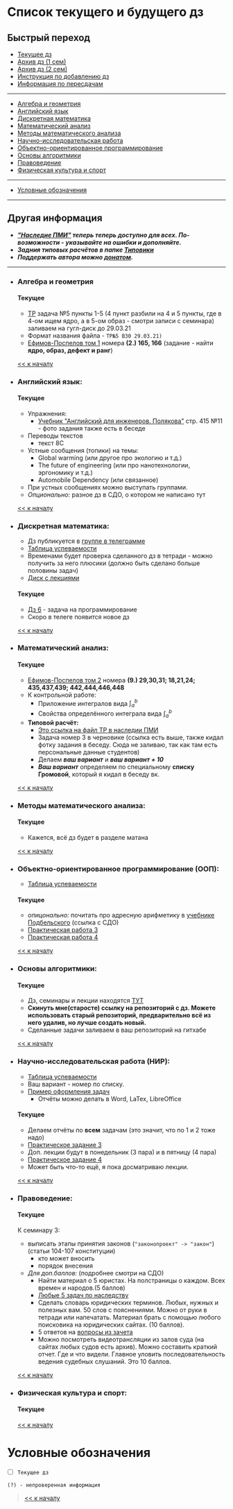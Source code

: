 # Список текущего и будущего дз

## Быстрый переход

- [Текущее дз](README.md#Список-текущего-и-будущего-дз)
- [Архив дз (1 сем)](Дз_1_семестр.md#Список-старого-дз-за-1-семестр.)
- [Архив дз (2 сем)](Дз_2_семестр.md#Список-старого-дз-за-2-семестр.)
- [Инструкция по добавлению дз](Как_вам_добавлять_сюда_дз/Как_добавить_дз.md)
- [Информация по пересдачам](пересдачи.md)

***

- [Алгебра и геометрия](#Алгебра-и-геометрия)
- [Английский язык](#Английский-язык)
- [Дискретная математика](#Дискретная-математика)
- [Математический анализ](#Математический-анализ)
- [Методы математического анализа](#Методы-математического-анализа)
- [Научно-исследовательская работа](#Научно-исследовательская-работа-НИР)
- [Объектно-ориентированное программирование](#Объектно-ориентированное-программирование-ООП)
- [Основы алгоритмики](#Основы-алгоритмики)
- [Правоведение](#Правоведение)
- [Физическая культура и спорт](#Физическая-культура-и-спорт)

***
    
- [Условные обозначения](#Условные-обозначения)

***

## Другая информация

- __*["Наследие ПМИ"](https://github.com/appliedMathematicsAndComputerScience/PMI_legacy) теперь теперь доступно для всех. По-возможности - указывайте на ошибки и дополняйте.*__
-  __*Задния типовых расчётов в папке [Типовики](https://github.com/nektonick/KMBO-01-homework/tree/master/%D0%A2%D0%B8%D0%BF%D0%BE%D0%B2%D0%B8%D0%BA%D0%B8)*__
- __*Поддержать автора можно [донатом](https://www.tinkoff.ru/rm/grebnev.nikita7/9UP5Q99768).*__

***

- ### Алгебра и геометрия 
    #### Текущее
    
    - [ТР](Типовики/Алгем/ТР_по_алгему_2020-21.pdf) задача №5 пункты 1-5 (4 пункт разбили на 4 и 5 пункты, где в 4-ом ищем ядро, а в 5-ом образ - смотри записи с семинара) заливаем на гугл-диск до 29.03.21
    - Формат названия файла - `ТР№5 В30 29.03.21)` 
    - [Ефимов-Поспелов том 1](Книги/Ефимов_Поспелов_Сборник_задач_по_математике_том_1.pdf) номера **(2.) 165, 166** (задание - найти **ядро, образ, дефект и ранг**)  

    [<< к началу](#Быстрый-переход)

- ### Английский язык:
    #### Текущее
    - Упражнения:
      - [Учебник "Английский для инженеров. Полякова"](https://github.com/appliedMathematicsAndComputerScience/PMI_legacy/blob/master/1%20%D0%BA%D1%83%D1%80%D1%81/2-%D0%BE%D0%B9%20%D1%81%D0%B5%D0%BC%D0%B5%D1%81%D1%82%D1%80/%D0%90%D0%BD%D0%B3%D0%BB%D0%B8%D0%B9%D1%81%D0%BA%D0%B8%D0%B9%20%D1%8F%D0%B7%D1%8B%D0%BA/%D0%90%D0%BD%D0%B3%D0%BB%D0%B8%D0%B9%D1%81%D0%BA%D0%B8%D0%B9%20%D0%B4%D0%BB%D1%8F%20%D0%B8%D0%BD%D0%B6%D0%B5%D0%BD%D0%B5%D1%80%D0%BE%D0%B2.%20%D0%9F%D0%BE%D0%BB%D1%8F%D0%BA%D0%BE%D0%B2%D0%B0.pdf) стр. 415 №11 - фото задания также есть в беседе
    - Переводы текстов
      - текст 8C
    - Устные сообщения (топики) на темы:
      - Global warming (или другое про экологию и т.д.)
      - The future of engineering (или про нанотехнологии, эргономику и т.д.)
      - Automobile Dependency (или связанное)
    - При устных сообщениях можно выступать группами.
    - *Опционально:* разное дз в СДО, о котором не написано тут
    
    [<< к началу](#Быстрый-переход)
    
    
- ### Дискретная математика:
    - Дз публикуется в [группе в телеграмме](https://t.me/joinchat/H2C6xYWNUwI07E5D)  
    - [Таблица успеваемости](https://docs.google.com/spreadsheets/d/17HMX-D0ettkm7mfQOLKDkYsT3Yi7FvsxfWhwNgDI6ys/edit#gid=0)
    - Временами будет проверка сделанного дз в тетради - можно получить за него плюсики (должно быть сделано больше половины задач)
    - [Диск с лекциями](https://drive.google.com/drive/folders/1cFywUQoRWgOEfyCtY3Tev0RE9xvpJTtz)
    #### Текущее 
    - [Дз 6](Ресурсы/Документы/hw6.pdf) - задача на программирование
    - Скоро в телеге появится новое дз

    [<< к началу](#Быстрый-переход)

- ### Математический анализ:
    #### Текущее
    - [Ефимов-Поспелов том 2](Книги/Ефимов_Поспелов_Сборник_задач_по_математике_том_2.pdf) номера **(9.) 29,30,31; 18,21,24; 435,437,439; 442,444,446,448**
    - К контрольной работе:
      - Приложение интегралов вида $\int^b_a$
      - Свойства определённого интеграла вида $\int^b_a$ 
    - **Типовой расчёт:**
      - [Это ссылка на файл ТР в наследии ПМИ]((https://github.com/appliedMathematicsAndComputerScience/PMI_legacy/blob/master/1%20%D0%BA%D1%83%D1%80%D1%81/2-%D0%BE%D0%B9%20%D1%81%D0%B5%D0%BC%D0%B5%D1%81%D1%82%D1%80/%D0%9C%D0%B0%D1%82%D0%B5%D0%BC%D0%B0%D1%82%D0%B8%D1%87%D0%B5%D1%81%D0%BA%D0%B8%D0%B9%20%D0%B0%D0%BD%D0%B0%D0%BB%D0%B8%D0%B7/%D0%97%D0%B0%D0%B4%D0%B0%D0%BD%D0%B8%D1%8F%20%D1%82%D0%B8%D0%BF%D0%BE%D0%B2%D0%BE%D0%B3%D0%BE%20%D1%80%D0%B0%D1%81%D1%87%D0%B5%D1%82%D0%B0/Tr_ma2s-e.pdf))
      - Задача номер 3 в черновике (ссылка есть выше, также кидал фотку задания в беседу. Сюда не заливаю, так как там есть персональные данные студентов)
      - Делаем ***ваш вариант*** и ***ваш вариант + 10*** 
      - ***Ваш вариант*** определяем по специальному **списку Громовой**, который я кидал в беседу вк.

    [<< к началу](#Быстрый-переход) 
    
- ### Методы математического анализа:
    #### Текущее
    - Кажется, всё дз будет в разделе матана

    [<< к началу](#Быстрый-переход)

- ### Объектно-ориентированное программирование (ООП):
    - [Таблица успеваемости](https://yadi.sk/i/nlS1gRgAnpLtsQ)
    #### Текущее
    - *опицонально:* почитать про адресную арифметику в [учебнике Подбельского](https://online-edu.mirea.ru/pluginfile.php?file=%2F689864%2Fmod_resource%2Fcontent%2F1%2F%D0%9F%D0%BE%D0%B4%D0%B1%D0%B5%D0%BB%D1%8C%D1%81%D0%BA%D0%B8%D0%B9%20%D0%92.%20%D0%92.%20-%20%D0%AF%D0%B7%D1%8B%D0%BA%20%D0%A1%D0%B8%2B%2B.%205-%D0%B5%20%D0%B8%D0%B7%D0%B4.%2C%202003.djvu) (ссылка с СДО)
    - [Практическая работа 3](https://disk.yandex.ru/i/BokA3ixZocBCQA)
    - [Практическая работа 4](https://disk.yandex.ru/i/DZIIsU0kU_vW2w)

    [<< к началу](#Быстрый-переход)

- ### Основы алгоритмики:
    #### Текущее
    - Дз, семинары и лекции находятся [ТУТ](https://github.com/Vibof/ProgrammingManual_part2)
    - **Скинуть мне(старосте) ссылку на репозиторий с дз. Можете использовать старый репозиторий, предварительно всё из него удалив, но лучше создать новый.**
    - Сделанные задачи заливаем в ваш репозиторий на гитхабе


    [<< к началу](#Быстрый-переход)

- ### Научно-исследовательская работа (НИР):
    - [Таблица успеваемости](https://yadi.sk/i/JZfIHtwcLMeGaA)
    - Ваш вариант - номер по списку.
    - [Пример оформления задач](https://yadi.sk/i/eVXJq10--d83Lg)
        - Отчёты можно делать в Word, LaTex, LibreOffice
    #### Текущее
    - Делаем отчёты по **всем** задачам (это значит, что по 1 и 2 тоже надо)
    - [Практическое задание 3](https://yadi.sk/i/BEJIg-FK55ntiw)
    - Доп. лекции будут в понедельник (3 пара) и в пятницу (4 пара)
    - [Практическое задание 4](https://yadi.sk/i/v4wvUGJlJxhyRA)
    - Может быть что-то ещё, я пока досматриваю лекции.

    [<< к началу](#Быстрый-переход)

- ### Правоведение:
    #### Текущее
    К семинару 3:
    - выписать этапы принятия законов (`"законопроект" -> "закон"`) (статьи 104-107 конституции)
      - кто может вносить
      - порядок внесения
    - *Для доп.баллов:* (подробнее смотри на СДО)
      -  Найти материал о 5 юристах. На полстраницы о каждом. Всех времен и народов.(5 баллов)
      - [Любые 5 задач по наследству](https://online-edu.mirea.ru/mod/resource/view.php?id=219357)
      -  Сделать словарь юридических терминов. Любых, нужных и полезных вам. 50 слов с пояснениями. Можно от руки в тетради или напечатать. Материал брать с помощью любого поисковика на юридических сайтах. (10 баллов).
      - 5 ответов на [вопросы из зачета](https://online-edu.mirea.ru/mod/resource/view.php?id=219407)
      -  Можно посмотреть видеотрансляции из залов суда (на сайтах любых судов есть архив). Можно составить краткий отчет. Где и что видели. Главное уловить последовательность ведения судебных слушаний. Это 10 баллов.
    
    
    [<< к началу](#Быстрый-переход)

- ### Физическая культура и спорт:
    #### Текущее

    [<< к началу](#Быстрый-переход)

# Условные обозначения

- [ ] `Текущее дз`

`(?) - непроверенная информация`

> [<< к началу](#Быстрый-переход)
